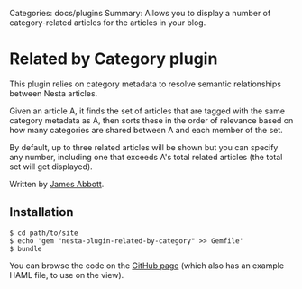 Categories: docs/plugins
Summary: Allows you to display a number of category-related articles for the articles in your blog.

# Related by Category plugin

This plugin relies on category metadata to resolve semantic relationships between Nesta articles.

Given an article A, it finds the set of articles that are tagged with the same
category metadata as A, then sorts these in the order of relevance based on how many
categories are shared between A and each member of the set.

By default, up to three related articles will be shown but you can specify any number, including
one that exceeds A's total related articles (the total set will get displayed).

Written by [James Abbott][].

## Installation

    $ cd path/to/site
    $ echo 'gem "nesta-plugin-related-by-category" >> Gemfile'
    $ bundle

You can browse the code on the [GitHub page][] (which also has an example HAML file, to use
on the view).

[James Abbott]: http://jamesabbottdd.com/
[GitHub page]: https://github.com/abbottjam/nesta-plugin-related-by-category

